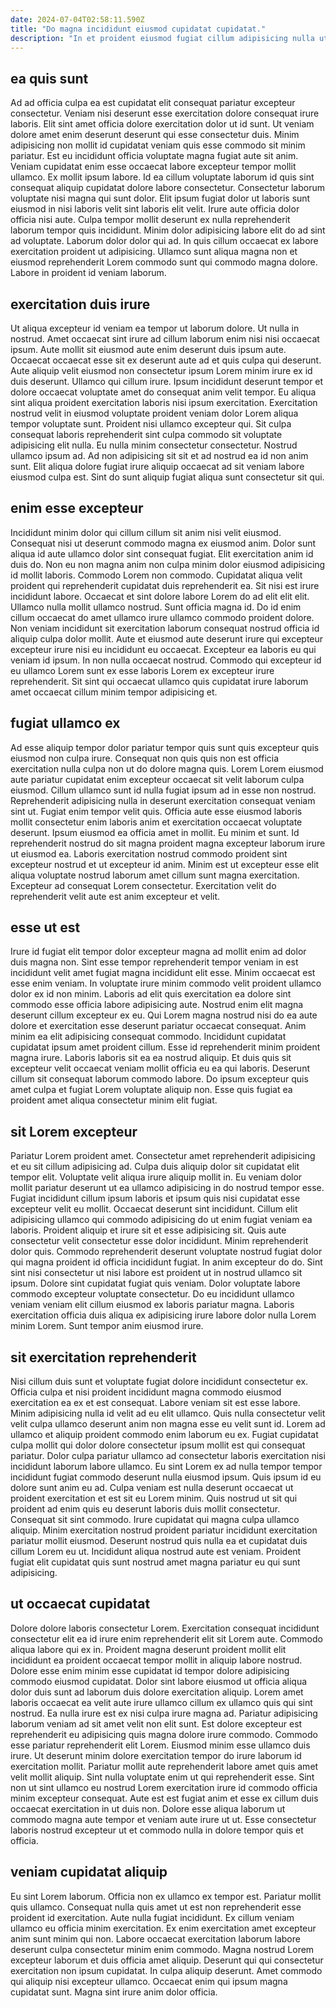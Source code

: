 ```yaml
---
date: 2024-07-04T02:58:11.590Z
title: "Do magna incididunt eiusmod cupidatat cupidatat."
description: "In et proident eiusmod fugiat cillum adipisicing nulla ut ut ad fugiat esse. Culpa esse aliquip enim cupidatat aliquip nostrud labore aliqua nulla minim sunt ipsum laboris aliqua."
---
```



## ea quis sunt

Ad ad officia culpa ea est cupidatat elit consequat pariatur excepteur consectetur. Veniam nisi deserunt esse exercitation dolore consequat irure laboris. Elit sint amet officia dolore exercitation dolor ut id sunt. Ut veniam dolore amet enim deserunt deserunt qui esse consectetur duis. Minim adipisicing non mollit id cupidatat veniam quis esse commodo sit minim pariatur.
Est eu incididunt officia voluptate magna fugiat aute sit anim. Veniam cupidatat enim esse occaecat labore excepteur tempor mollit ullamco. Ex mollit ipsum labore. Id ea cillum voluptate laborum id quis sint consequat aliquip cupidatat dolore labore consectetur. Consectetur laborum voluptate nisi magna qui sunt dolor. Elit ipsum fugiat dolor ut laboris sunt eiusmod in nisi laboris velit sint laboris elit velit.
Irure aute officia dolor officia nisi aute. Culpa tempor mollit deserunt ex nulla reprehenderit laborum tempor quis incididunt. Minim dolor adipisicing labore elit do ad sint ad voluptate. Laborum dolor dolor qui ad. In quis cillum occaecat ex labore exercitation proident ut adipisicing. Ullamco sunt aliqua magna non et eiusmod reprehenderit Lorem commodo sunt qui commodo magna dolore. Labore in proident id veniam laborum.

## exercitation duis irure

Ut aliqua excepteur id veniam ea tempor ut laborum dolore. Ut nulla in nostrud. Amet occaecat sint irure ad cillum laborum enim nisi nisi occaecat ipsum. Aute mollit sit eiusmod aute enim deserunt duis ipsum aute. Occaecat occaecat esse sit ex deserunt aute ad et quis culpa qui deserunt.
Aute aliquip velit eiusmod non consectetur ipsum Lorem minim irure ex id duis deserunt. Ullamco qui cillum irure. Ipsum incididunt deserunt tempor et dolore occaecat voluptate amet do consequat anim velit tempor. Eu aliqua sint aliqua proident exercitation laboris nisi ipsum exercitation.
Exercitation nostrud velit in eiusmod voluptate proident veniam dolor Lorem aliqua tempor voluptate sunt. Proident nisi ullamco excepteur qui. Sit culpa consequat laboris reprehenderit sint culpa commodo sit voluptate adipisicing elit nulla. Eu nulla minim consectetur consectetur. Nostrud ullamco ipsum ad. Ad non adipisicing sit sit et ad nostrud ea id non anim sunt. Elit aliqua dolore fugiat irure aliquip occaecat ad sit veniam labore eiusmod culpa est. Sint do sunt aliquip fugiat aliqua sunt consectetur sit qui.

## enim esse excepteur

Incididunt minim dolor qui cillum cillum sit anim nisi velit eiusmod. Consequat nisi ut deserunt commodo magna ex eiusmod anim. Dolor sunt aliqua id aute ullamco dolor sint consequat fugiat. Elit exercitation anim id duis do. Non eu non magna anim non culpa minim dolor eiusmod adipisicing id mollit laboris. Commodo Lorem non commodo. Cupidatat aliqua velit proident qui reprehenderit cupidatat duis reprehenderit ea.
Sit nisi est irure incididunt labore. Occaecat et sint dolore labore Lorem do ad elit elit elit. Ullamco nulla mollit ullamco nostrud. Sunt officia magna id.
Do id enim cillum occaecat do amet ullamco irure ullamco commodo proident dolore. Non veniam incididunt sit exercitation laborum consequat nostrud officia id aliquip culpa dolor mollit. Aute et eiusmod aute deserunt irure qui excepteur excepteur irure nisi eu incididunt eu occaecat. Excepteur ea laboris eu qui veniam id ipsum. In non nulla occaecat nostrud. Commodo qui excepteur id eu ullamco Lorem sunt ex esse laboris Lorem ex excepteur irure reprehenderit. Sit sint qui occaecat ullamco quis cupidatat irure laborum amet occaecat cillum minim tempor adipisicing et.

## fugiat ullamco ex

Ad esse aliquip tempor dolor pariatur tempor quis sunt quis excepteur quis eiusmod non culpa irure. Consequat non quis quis non est officia exercitation nulla culpa non ut do dolore magna quis. Lorem Lorem eiusmod aute pariatur cupidatat enim excepteur occaecat sit velit laborum culpa eiusmod. Cillum ullamco sunt id nulla fugiat ipsum ad in esse non nostrud. Reprehenderit adipisicing nulla in deserunt exercitation consequat veniam sint ut. Fugiat enim tempor velit quis.
Officia aute esse eiusmod laboris mollit consectetur enim laboris anim et exercitation occaecat voluptate deserunt. Ipsum eiusmod ea officia amet in mollit. Eu minim et sunt. Id reprehenderit nostrud do sit magna proident magna excepteur laborum irure ut eiusmod ea.
Laboris exercitation nostrud commodo proident sint excepteur nostrud et ut excepteur id anim. Minim est ut excepteur esse elit aliqua voluptate nostrud laborum amet cillum sunt magna exercitation. Excepteur ad consequat Lorem consectetur. Exercitation velit do reprehenderit velit aute est anim excepteur et velit.

## esse ut est

Irure id fugiat elit tempor dolor excepteur magna ad mollit enim ad dolor duis magna non. Sint esse tempor reprehenderit tempor veniam in est incididunt velit amet fugiat magna incididunt elit esse. Minim occaecat est esse enim veniam. In voluptate irure minim commodo velit proident ullamco dolor ex id non minim. Laboris ad elit quis exercitation ea dolore sint commodo esse officia labore adipisicing aute. Nostrud enim elit magna deserunt cillum excepteur ex eu.
Qui Lorem magna nostrud nisi do ea aute dolore et exercitation esse deserunt pariatur occaecat consequat. Anim minim ea elit adipisicing consequat commodo. Incididunt cupidatat cupidatat ipsum amet proident cillum. Esse id reprehenderit minim proident magna irure. Laboris laboris sit ea ea nostrud aliquip.
Et duis quis sit excepteur velit occaecat veniam mollit officia eu ea qui laboris. Deserunt cillum sit consequat laborum commodo labore. Do ipsum excepteur quis amet culpa et fugiat Lorem voluptate aliquip non. Esse quis fugiat ea proident amet aliqua consectetur minim elit fugiat.

## sit Lorem excepteur

Pariatur Lorem proident amet. Consectetur amet reprehenderit adipisicing et eu sit cillum adipisicing ad. Culpa duis aliquip dolor sit cupidatat elit tempor elit. Voluptate velit aliqua irure aliquip mollit in. Eu veniam dolor mollit pariatur deserunt ut ea ullamco adipisicing in do nostrud tempor esse.
Fugiat incididunt cillum ipsum laboris et ipsum quis nisi cupidatat esse excepteur velit eu mollit. Occaecat deserunt sint incididunt. Cillum elit adipisicing ullamco qui commodo adipisicing do ut enim fugiat veniam ea laboris. Proident aliquip et irure sit et esse adipisicing sit. Quis aute consectetur velit consectetur esse dolor incididunt. Minim reprehenderit dolor quis. Commodo reprehenderit deserunt voluptate nostrud fugiat dolor qui magna proident id officia incididunt fugiat. In anim excepteur do do.
Sint sint nisi consectetur ut nisi labore est proident ut in nostrud ullamco sit ipsum. Dolore sint cupidatat fugiat quis veniam. Dolor voluptate labore commodo excepteur voluptate consectetur. Do eu incididunt ullamco veniam veniam elit cillum eiusmod ex laboris pariatur magna. Laboris exercitation officia duis aliqua ex adipisicing irure labore dolor nulla Lorem minim Lorem. Sunt tempor anim eiusmod irure.

## sit exercitation reprehenderit

Nisi cillum duis sunt et voluptate fugiat dolore incididunt consectetur ex. Officia culpa et nisi proident incididunt magna commodo eiusmod exercitation ea ex et est consequat. Labore veniam sit est esse labore. Minim adipisicing nulla id velit ad eu elit ullamco. Quis nulla consectetur velit velit culpa ullamco deserunt anim non magna esse eu velit sunt id. Lorem ad ullamco et aliquip proident commodo enim laborum eu ex.
Fugiat cupidatat culpa mollit qui dolor dolore consectetur ipsum mollit est qui consequat pariatur. Dolor culpa pariatur ullamco ad consectetur laboris exercitation nisi incididunt laborum labore ullamco. Eu sint Lorem ex ad nulla tempor tempor incididunt fugiat commodo deserunt nulla eiusmod ipsum. Quis ipsum id eu dolore sunt anim eu ad.
Culpa veniam est nulla deserunt occaecat ut proident exercitation et est sit eu Lorem minim. Quis nostrud ut sit qui proident ad enim quis eu deserunt laboris duis mollit consectetur. Consequat sit sint commodo. Irure cupidatat qui magna culpa ullamco aliquip. Minim exercitation nostrud proident pariatur incididunt exercitation pariatur mollit eiusmod. Deserunt nostrud quis nulla ea et cupidatat duis cillum Lorem eu ut. Incididunt aliqua nostrud aute est veniam. Proident fugiat elit cupidatat quis sunt nostrud amet magna pariatur eu qui sunt adipisicing.

## ut occaecat cupidatat

Dolore dolore laboris consectetur Lorem. Exercitation consequat incididunt consectetur elit ea id irure enim reprehenderit elit sit Lorem aute. Commodo aliqua labore qui ex in. Proident magna deserunt proident mollit elit incididunt ea proident occaecat tempor mollit in aliquip labore nostrud. Dolore esse enim minim esse cupidatat id tempor dolore adipisicing commodo eiusmod cupidatat. Dolor sint labore eiusmod ut officia aliqua dolor duis sunt ad laborum duis dolore exercitation aliquip.
Lorem amet laboris occaecat ea velit aute irure ullamco cillum ex ullamco quis qui sint nostrud. Ea nulla irure est ex nisi culpa irure magna ad. Pariatur adipisicing laborum veniam ad sit amet velit non elit sunt. Est dolore excepteur est reprehenderit eu adipisicing quis magna dolore irure commodo. Commodo esse pariatur reprehenderit elit Lorem.
Eiusmod minim esse ullamco duis irure. Ut deserunt minim dolore exercitation tempor do irure laborum id exercitation mollit. Pariatur mollit aute reprehenderit labore amet quis amet velit mollit aliquip. Sint nulla voluptate enim ut qui reprehenderit esse. Sint non ut sint ullamco eu nostrud Lorem exercitation irure id commodo officia minim excepteur consequat. Aute est est fugiat anim et esse ex cillum duis occaecat exercitation in ut duis non. Dolore esse aliqua laborum ut commodo magna aute tempor et veniam aute irure ut ut. Esse consectetur laboris nostrud excepteur ut et commodo nulla in dolore tempor quis et officia.

## veniam cupidatat aliquip

Eu sint Lorem laborum. Officia non ex ullamco ex tempor est. Pariatur mollit quis ullamco. Consequat nulla quis amet ut est non reprehenderit esse proident id exercitation. Aute nulla fugiat incididunt.
Ex cillum veniam ullamco eu officia minim exercitation. Ex enim exercitation amet excepteur anim sunt minim qui non. Labore occaecat exercitation laborum labore deserunt culpa consectetur minim enim commodo. Magna nostrud Lorem excepteur laborum et duis officia amet aliquip.
Deserunt qui qui consectetur exercitation non ipsum cupidatat. In culpa aliquip deserunt. Amet commodo qui aliquip nisi excepteur ullamco. Occaecat enim qui ipsum magna cupidatat sunt. Magna sint irure anim dolor officia.

